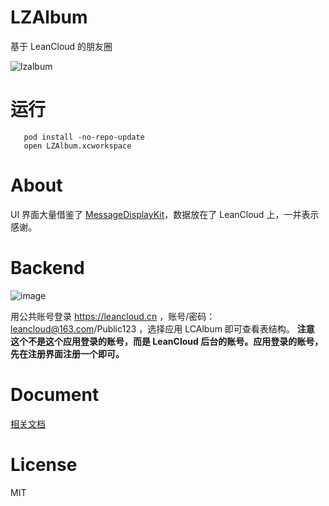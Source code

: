 # LZAlbum
基于 LeanCloud 的朋友圈

![lzalbum](https://cloud.githubusercontent.com/assets/5022872/7377560/c02f5838-ee19-11e4-8817-df41c63311d0.gif)

# 运行
```
   pod install -no-repo-update
   open LZAlbum.xcworkspace
```

# About

UI 界面大量借鉴了 [MessageDisplayKit](https://github.com/xhzengAIB/MessageDisplayKit)，数据放在了 LeanCloud 上，一并表示感谢。

# Backend

![image](https://cloud.githubusercontent.com/assets/5022872/7449102/2390131e-f260-11e4-8978-cead60e2f272.png)

用公共账号登录 https://leancloud.cn ，账号/密码：leancloud@163.com/Public123 ，选择应用 LCAlbum 即可查看表结构。
**注意 这个不是这个应用登录的账号，而是 LeanCloud 后台的账号。应用登录的账号，先在注册界面注册一个即可。**

# Document

[相关文档](https://leancloud.cn/docs/ios_os_x_guide.html)

# License
MIT
